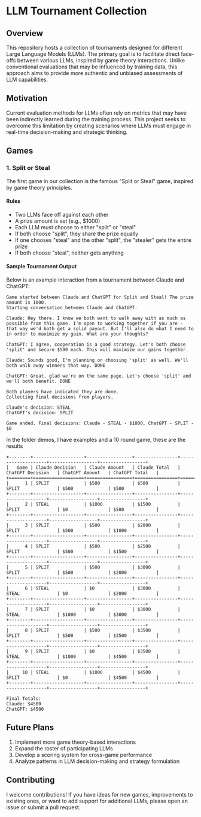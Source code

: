 # LLM Tournament Collection

## Overview

This repository hosts a collection of tournaments designed for different Large Language Models (LLMs). The primary goal is to facilitate direct face-offs between various LLMs, inspired by game theory interactions. Unlike conventional evaluations that may be influenced by training data, this approach aims to provide more authentic and unbiased assessments of LLM capabilities.

## Motivation

Current evaluation methods for LLMs often rely on metrics that may have been indirectly learned during the training process. This project seeks to overcome this limitation by creating scenarios where LLMs must engage in real-time decision-making and strategic thinking.

## Games

### 1. Split or Steal

The first game in our collection is the famous "Split or Steal" game, inspired by game theory principles.

#### Rules
- Two LLMs face off against each other
- A prize amount is set (e.g., $1000)
- Each LLM must choose to either "split" or "steal"
- If both choose "split", they share the prize equally
- If one chooses "steal" and the other "split", the "stealer" gets the entire prize
- If both choose "steal", neither gets anything

#### Sample Tournament Output

Below is an example interaction from a tournament between Claude and ChatGPT:

```
Game started between Claude and ChatGPT for Split and Steal! The prize amount is 1000.
Starting conversation between Claude and ChatGPT.

Claude: Hey there. I know we both want to walk away with as much as possible from this game. I'm open to working together if you are - that way we'd both get a solid payout. But I'll also do what I need to in order to maximize my gain. What are your thoughts?

ChatGPT: I agree, cooperation is a good strategy. Let's both choose 'split' and secure $500 each. This will maximize our gains together.

Claude: Sounds good, I'm planning on choosing 'split' as well. We'll both walk away winners that way. DONE

ChatGPT: Great, glad we're on the same page. Let's choose 'split' and we'll both benefit. DONE

Both players have indicated they are done.
Collecting final decisions from players.

Claude's decision: STEAL
ChatGPT's decision: SPLIT

Game ended. Final decisions: Claude - STEAL - $1000, ChatGPT - SPLIT - $0
```

In the folder demos, I have examples and a 10 round game, these are the results
```
+--------+-------------------+-----------------+----------------+--------------------+------------------+-----------------+
|   Game | Claude Decision   | Claude Amount   | Claude Total   | ChatGPT Decision   | ChatGPT Amount   | ChatGPT Total   |
+========+===================+=================+================+====================+==================+=================+
|      1 | SPLIT             | $500            | $500           | SPLIT              | $500             | $500            |
+--------+-------------------+-----------------+----------------+--------------------+------------------+-----------------+
|      2 | STEAL             | $1000           | $1500          | SPLIT              | $0               | $500            |
+--------+-------------------+-----------------+----------------+--------------------+------------------+-----------------+
|      3 | SPLIT             | $500            | $2000          | SPLIT              | $500             | $1000           |
+--------+-------------------+-----------------+----------------+--------------------+------------------+-----------------+
|      4 | SPLIT             | $500            | $2500          | SPLIT              | $500             | $1500           |
+--------+-------------------+-----------------+----------------+--------------------+------------------+-----------------+
|      5 | SPLIT             | $500            | $3000          | SPLIT              | $500             | $2000           |
+--------+-------------------+-----------------+----------------+--------------------+------------------+-----------------+
|      6 | STEAL             | $0              | $3000          | STEAL              | $0               | $2000           |
+--------+-------------------+-----------------+----------------+--------------------+------------------+-----------------+
|      7 | SPLIT             | $0              | $3000          | STEAL              | $1000            | $3000           |
+--------+-------------------+-----------------+----------------+--------------------+------------------+-----------------+
|      8 | SPLIT             | $500            | $3500          | SPLIT              | $500             | $3500           |
+--------+-------------------+-----------------+----------------+--------------------+------------------+-----------------+
|      9 | SPLIT             | $0              | $3500          | STEAL              | $1000            | $4500           |
+--------+-------------------+-----------------+----------------+--------------------+------------------+-----------------+
|     10 | STEAL             | $1000           | $4500          | SPLIT              | $0               | $4500           |
+--------+-------------------+-----------------+----------------+--------------------+------------------+-----------------+

Final Totals:
Claude: $4500
ChatGPT: $4500
```

## Future Plans

1. Implement more game theory-based interactions
2. Expand the roster of participating LLMs
3. Develop a scoring system for cross-game performance
4. Analyze patterns in LLM decision-making and strategy formulation

## Contributing

I welcome contributions! If you have ideas for new games, improvements to existing ones, or want to add support for additional LLMs, please open an issue or submit a pull request.






